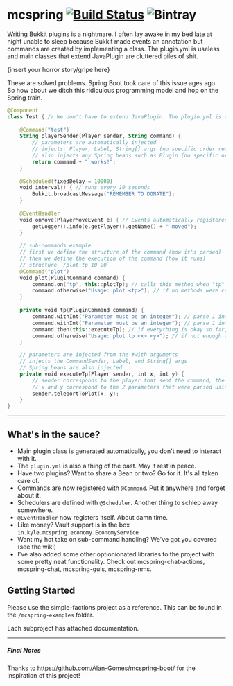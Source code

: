 # mcspring [![Build Status](https://travis-ci.org/kylepls/mcspring.svg?branch=master)](https://travis-ci.org/kylepls/mcspring) ![Bintray](https://img.shields.io/bintray/v/mcspring/maven/mcspring)

Writing Bukkit plugins is a nightmare. I often lay awake in my bed late at night unable to sleep
 because Bukkit made events an annotation but commands are created by implementing a class. 
 The plugin.yml is useless and main classes that extend JavaPlugin are cluttered piles of shit. 
 
 {insert your horror story/gripe here}
  
These are solved problems. Spring Boot took care of this issue ages ago. 
So how about we ditch this ridiculous programming model and hop on the Spring train.

```kotlin
@Component
class Test { // We don't have to extend JavaPlugin. The plugin.yml is also generated for us.
    
    @Command("test")
    String playerSender(Player sender, String command) {
        // parameters are automatically injected
        // injects: Player, Label, String[] args (no specific order required)
        // also injects any Spring beans such as Plugin (no specific order required)
        return command + " works!";
    }
    
    @Scheduled(fixedDelay = 10000)
    void interval() { // runs every 10 seconds
        Bukkit.broadcastMessage("REMEMBER TO DONATE");
    }
    
    @EventHandler
    void onMove(PlayerMoveEvent e) { // Events automatically registered
        getLogger().info(e.getPlayer().getName() + " moved");
    }
    
    // sub-commands example
    // first we define the structure of the command (how it's parsed)
    // then we define the execution of the command (how it runs)
    // structure `/plot tp 10 20`
    @Command("plot")
    void plot(PluginCommand command) {
        command.on("tp", this::plotTp); // calls this method when "tp" is passed
        command.otherwise("Usage: plot <tp>"); // if no methods were called, fallback to this message
    }
    
    private void tp(PluginCommand command) {
        command.withInt("Parameter must be an integer"); // parse 1 integer from the command, otherwise show the message parameter
        command.withInt("Parameter must be an integer"); // parse 1 integer from the command, otherwise show the message parameter
        command.then(this::executeTp); // if everything is okay so far, run the executor
        command.otherwise("Usage: plot tp <x> <y>"); // if not enough args (or too many) were passed, show this message
    }

    // parameters are injected from the #with arguments
    // injects the CommandSender, Label, and String[] args
    // Spring beans are also injected    
    private void executeTp(Player sender, int x, int y) {
        // sender corresponds to the player that sent the command, the argument position doesn't matter
        // x and y correspond to the 2 parameters that were parsed using the #withInt method
        sender.teleportToPlot(x, y);
    }    
}
```

---

## What's in the sauce?
* Main plugin class is generated automatically, you don't need to interact with it.
* The `plugin.yml` is also a thing of the past. May it rest in peace.
* Have two plugins? Want to share a Bean or two? Go for it. It's all taken care of.
* Commands are now registered with `@Command`. Put it anywhere and forget about it.
* Schedulers are defined with `@Scheduler`. Another thing to schlep away somewhere.
* `@EventHandler` now registers itself. About damn time.
* Like money? Vault support is in the box `in.kyle.mcspring.economy.EconomyService`
* Want my hot take on sub-command handling? We've got you covered (see the wiki)
* I've also added some other optionionated libraries to the project with some pretty neat functionality. Check out mcspring-chat-actions, mcspring-chat, mcspring-guis, mcspring-nms.

## Getting Started
Please use the simple-factions project as a reference. This can be found in the `/mcspring-examples` folder.

Each subproject has attached documentation.

---

##### Final Notes
Thanks to https://github.com/Alan-Gomes/mcspring-boot/ for the inspiration of this project!
